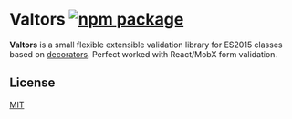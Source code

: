 # Valtors [![npm package](https://img.shields.io/npm/v/valtors.svg?style=flat-square)](https://www.npmjs.org/package/valtors)

**Valtors** is a small flexible extensible validation library for ES2015 classes based on [decorators](https://github.com/tc39/proposal-decorators).
Perfect worked with React/MobX form validation.


## License

[MIT](https://opensource.org/licenses/mit-license.php)
